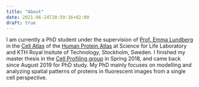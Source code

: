 ```yaml
---
title: "About"
date: 2021-06-24T20:59:16+02:00
draft: true
---
```


I am currently a PhD student under the supervision of [Prof. Emma Lundberg](https://se.linkedin.com/in/emma-lundberg-70a87b25) in the [Cell Atlas](https://www.proteinatlas.org/humanproteome/cell) of the [Human Protein Atlas](https://www.proteinatlas.org/) at Science for Life Laboratory and KTH Royal Insitute of Technology, Stockholm, Sweden. I finished my master thesis in the [Cell Profiling group](https://cellprofiling.org/) in Spring 2018, and came back since August 2019 for PhD study. My PhD mainly  focuses on modelling and analyzing spatial patterns of proteins in fluorescent images from a single cell perspective.

